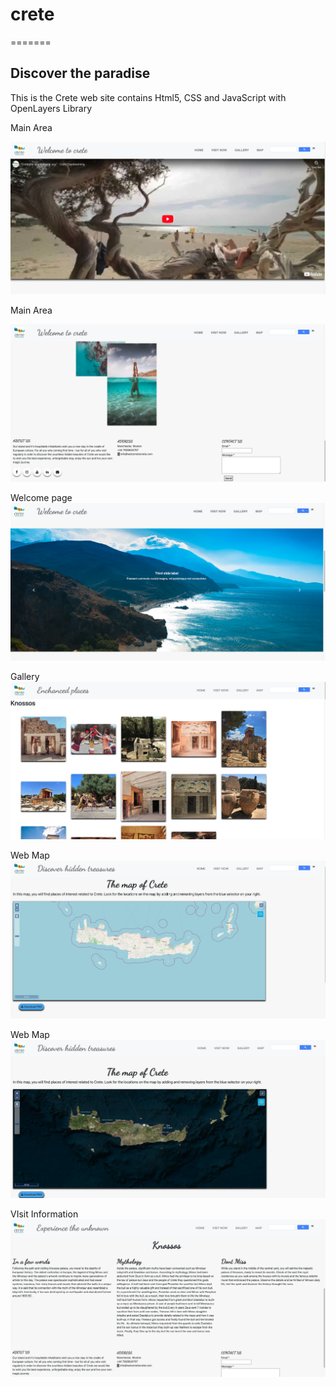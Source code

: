 
# crete
=======
## Discover the paradise 

This is the Crete web site contains Html5, CSS and JavaScript with OpenLayers Library

Main Area

![](exampleImages/example_image1.png)

Main Area

![](exampleImages/example_image2.png)

Welcome page
![](exampleImages/example_image3.png)

Gallery
![](exampleImages/example_image4.png)

Web Map
![](exampleImages/example_image5.png)

Web Map
![](exampleImages/example_image6.png)

VIsit Information
![](exampleImages/example_image7.png)



